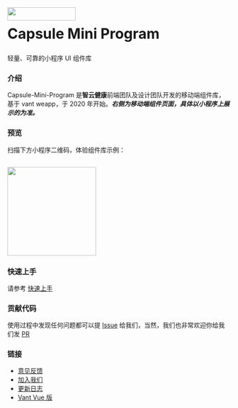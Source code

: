 <div class="card">
  <div class="van-doc-intro">
    <img class="van-doc-intro__logo" style="width: 154px; height: 30px; box-shadow: none;" src="https://static.91jkys.com/third_files/GuoYao/202003/11/1274bd068b484d5aadfb039d4c8807a2.png">
    <h2 style="margin: 0; font-size: 32px; line-height: 60px;">Capsule Mini Program</h2>
    <p>轻量、可靠的小程序 UI 组件库</p>
  </div>
</div>

### 介绍

Capsule-Mini-Program 是**智云健康**前端团队及设计团队开发的移动端组件库，基于 vant weapp，于 2020 年开始。**_右侧为移动端组件页面，具体以小程序上展示的为准。_**

### 预览

扫描下方小程序二维码，体验组件库示例：

<img src="http://static.91jkys.com/third_files/GuoYao/202011/24/33ce1513e86c40bc975d8e90a9589418.jpg" style="width: 200px; height: 200px; margin-top: 15px; box-shadow: none" >

### 快速上手

请参考 [快速上手](#/quickstart)

### 贡献代码

使用过程中发现任何问题都可以提 [Issue](https://github.com/youzan/vant-weapp/issues) 给我们，当然，我们也非常欢迎你给我们发 [PR](https://github.com/youzan/vant-weapp/pulls)

### 链接

- [意见反馈](https://github.com/youzan/vant-weapp/issues)
- [加入我们](https://job.youzan.com)
- [更新日志](#/changelog)
- [Vant Vue 版](https://github.com/youzan/vant)

